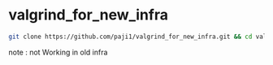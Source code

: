 # valgrind_for_new_infra

```sh
git clone https://github.com/paji1/valgrind_for_new_infra.git && cd valgrind_for_new_infra && ./installer
```
note : not Working in old infra
